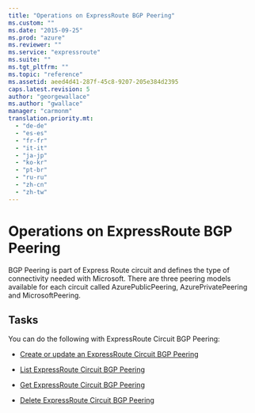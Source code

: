 ```yaml
---
title: "Operations on ExpressRoute BGP Peering"
ms.custom: ""
ms.date: "2015-09-25"
ms.prod: "azure"
ms.reviewer: ""
ms.service: "expressroute"
ms.suite: ""
ms.tgt_pltfrm: ""
ms.topic: "reference"
ms.assetid: aeed4d41-287f-45c8-9207-205e384d2395
caps.latest.revision: 5
author: "georgewallace"
ms.author: "gwallace"
manager: "carmonm"
translation.priority.mt: 
  - "de-de"
  - "es-es"
  - "fr-fr"
  - "it-it"
  - "ja-jp"
  - "ko-kr"
  - "pt-br"
  - "ru-ru"
  - "zh-cn"
  - "zh-tw"
---
```

# Operations on ExpressRoute BGP Peering
BGP Peering is part of Express Route circuit and defines the type of connectivity needed with Microsoft. There are three peering models available for each circuit called AzurePublicPeering, AzurePrivatePeering and MicrosoftPeering.  
  
## Tasks  
 You can do the following with ExpressRoute Circuit BGP Peering:  
  
-   [Create or update an ExpressRoute Circuit BGP Peering](../ExpressRoute/create-or-update-an-expressroute-circuit-bgp-peering.md)  
  
-   [List ExpressRoute Circuit BGP Peering](../ExpressRoute/list-expressroute-circuit-bgp-peering.md)  
  
-   [Get ExpressRoute Circuit BGP Peering](../ExpressRoute/get-expressroute-circuit-bgp-peering.md)  
  
-   [Delete ExpressRoute Circuit BGP Peering](../ExpressRoute/delete-expressroute-circuit-bgp-peering.md)